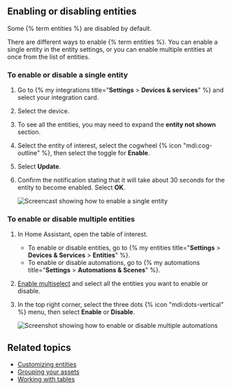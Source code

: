 ## Enabling or disabling entities

Some {% term entities %} are disabled by default.

There are different ways to enable {% term entities %}. You can enable a single entity in the entity settings, or you can enable multiple entities at once from the list of entities.

### To enable or disable a single entity

1. Go to {% my integrations title="**Settings** > **Devices & services**" %} and select your integration card.
2. Select the device.
3. To see all the entities, you may need to expand the **entity not shown** section.
4. Select the entity of interest, select the cogwheel {% icon "mdi:cog-outline" %}, then select the toggle for **Enable**.
5. Select **Update**.
6. Confirm the notification stating that it will take about 30 seconds for the entity to become enabled. Select **OK**.

   ![Screencast showing how to enable a single entity](/images/docs/configuration/enable_entity.webp)

### To enable or disable multiple entities

1. In Home Assistant, open the table of interest.
   - To enable or disable entities, go to {% my entities title="**Settings** > **Devices & Services** > **Entities**" %}.
   - To enable or disable automations, go to {% my automations title="**Settings** > **Automations & Scenes**" %}.
2. [Enable multiselect](/docs/organizing/tables) and select all the entities you want to enable or disable.
3. In the top right corner, select the three dots {% icon "mdi:dots-vertical" %} menu, then select **Enable** or **Disable**.

   ![Screenshot showing how to enable or disable multiple automations](/images/organizing/enable_disable.png)

## Related topics

- [Customizing entities](/docs/configuration/customizing-devices/)
- [Grouping your assets](/docs/organizing/)
- [Working with tables](/docs/organizing/tables)
